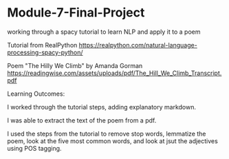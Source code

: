 # Module-7-Final-Project
working through a spacy tutorial to learn NLP and apply it to a poem

Tutorial from RealPython https://realpython.com/natural-language-processing-spacy-python/

Poem "The Hilly We Climb" by Amanda Gorman https://readingwise.com/assets/uploads/pdf/The_Hill_We_Climb_Transcript.pdf

Learning Outcomes:

I worked through the tutorial steps, adding explanatory markdown.

I was able to extract the text of the poem from a pdf.

I used the steps from the tutorial to remove stop words, lemmatize the poem, look at the five most common words, and look at jsut the adjectives using POS tagging.

